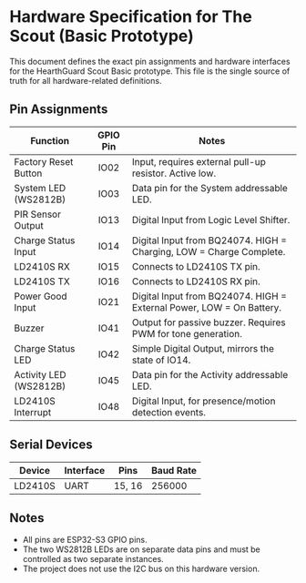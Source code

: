 # Hardware Specification for The Scout (Basic Prototype)

This document defines the exact pin assignments and hardware interfaces for the HearthGuard Scout Basic prototype. This file is the single source of truth for all hardware-related definitions.

## Pin Assignments

| Function              | GPIO Pin | Notes                                                              |
| --------------------- | :------: | ------------------------------------------------------------------ |
| Factory Reset Button  |   IO02   | Input, requires external pull-up resistor. Active low.             |
| System LED (WS2812B)  |   IO03   | Data pin for the System addressable LED.                           |
| PIR Sensor Output     |   IO13   | Digital Input from Logic Level Shifter.                            |
| Charge Status Input   |   IO14   | Digital Input from BQ24074. HIGH = Charging, LOW = Charge Complete. |
| LD2410S RX            |   IO15   | Connects to LD2410S TX pin.                                        |
| LD2410S TX            |   IO16   | Connects to LD2410S RX pin.                                        |
| Power Good Input      |   IO21   | Digital Input from BQ24074. HIGH = External Power, LOW = On Battery. |
| Buzzer                |   IO41   | Output for passive buzzer. Requires PWM for tone generation.       |
| Charge Status LED     |   IO42   | Simple Digital Output, mirrors the state of IO14.                  |
| Activity LED (WS2812B)|   IO45   | Data pin for the Activity addressable LED.                         |
| LD2410S Interrupt     |   IO48   | Digital Input, for presence/motion detection events.               |

## Serial Devices

| Device  | Interface | Pins     | Baud Rate |
|---------|-----------|----------|-----------|
| LD2410S | UART      | 15, 16   | 256000    |

## Notes

- All pins are ESP32-S3 GPIO pins.
- The two WS2812B LEDs are on separate data pins and must be controlled as two separate instances.
- The project does not use the I2C bus on this hardware version.